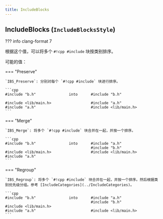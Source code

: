 ```yaml
---
title: IncludeBlocks
---
```


## IncludeBlocks (`IncludeBlocksStyle`)

??? info
    clang-format 7

根据这个值，可以将多个 `#!cpp #include` 块按类别排序。

可能的值：

=== "Preserve"

    `IBS_Preserve`: 分别对每个 `#!cpp #include` 块进行排序。

    ```cpp
    #include "b.h"               into      #include "b.h"

    #include <lib/main.h>                  #include "a.h"
    #include "a.h"                         #include <lib/main.h>
    ```

=== "Merge"

    `IBS_Merge`: 将多个 `#!cpp #include` 块合并在一起，并按一个排序。

    ```cpp
    #include "b.h"               into      #include "a.h"
                                           #include "b.h"
    #include <lib/main.h>                  #include <lib/main.h>
    #include "a.h"
    ```

=== "Regroup"

    `IBS_Regroup`: 将多个 `#!cpp #include` 块合并在一起，并按一个排序。然后根据类别优先级分组。参考 [IncludeCategories](../IncludeCategories)。

    ```cpp
    #include "b.h"               into      #include "a.h"
                                           #include "b.h"
    #include <lib/main.h>
    #include "a.h"                         #include <lib/main.h>
    ```
